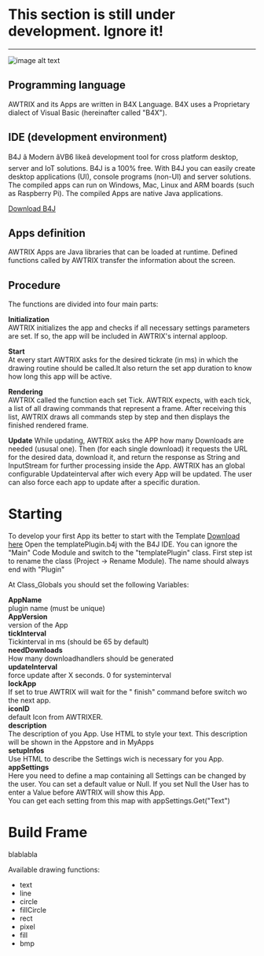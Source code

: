 # This section is still under development. Ignore it!
___
  
![image alt text](assets/code.png)

## Programming language  
AWTRIX and its Apps are written in B4X Language. 
B4X uses a Proprietary dialect of Visual Basic (hereinafter called "B4X").

## IDE (development environment)
B4J â Modern âVB6 likeâ development tool for cross platform desktop, server and IoT solutions. B4J is a 100% free. With B4J you can easily create desktop applications (UI), console programs (non-UI) and server solutions.
The compiled apps can run on Windows, Mac, Linux and ARM boards (such as Raspberry Pi). The compiled Apps are native Java applications.  
  
[Download B4J](https://www.b4x.com/b4j.html)


## Apps definition
AWTRIX Apps are Java libraries that can be loaded at runtime.
Defined functions called by AWTRIX transfer the information about the screen.

## Procedure 
The functions are divided into four main parts:  
  
**Initialization**  
AWTRIX initializes the app and checks if all necessary settings parameters are set. If so, the app will be included in AWTRIX's internal apploop.  

**Start**  
At every start AWTRIX asks for the desired tickrate (in ms) in which the drawing routine should be called.It also return the set app duration to know how long this app will be active.

**Rendering**  
AWTRIX called the function each set Tick.
AWTRIX expects, with each tick, a list of all drawing commands that represent a frame.
After receiving this list, AWTRIX draws all commands step by step and then displays the finished rendered frame.

**Update**
While updating, AWTRIX asks the APP how many Downloads are needed (ususal one). Then (for each single download) it requests the URL for the desired data, download it, and return the response as String and InputStream for further processing inside the App.
AWTRIX has an global configurable Updateinterval after wich every App will be updated. The user can also force each app to update after a specific duration.



# Starting
To develop your first App its better to start with the Template [Download here](https://github.com/awtrix/AWTRIX2.0-Apps/tree/master/templateApp)
Open the templatePlugin.b4j with the B4J IDE. You can ignore the "Main" Code Module and switch to the "templatePlugin" class.
First step ist to rename the class (Project -> Rename Module). The name should always end with "Plugin"

At Class_Globals you should set the following Variables:  
  
**AppName**  
plugin name (must be unique)  
**AppVersion**  
version of the App  
**tickInterval**  
Tickinterval in ms (should be 65 by default)  
**needDownloads**  
How many downloadhandlers should be generated  
**updateInterval**  
force update after X seconds. 0 for systeminterval  
**lockApp**    
If set to true AWTRIX will wait for the " finish" command before switch wo the next app.  
**iconID**   
default Icon from AWTRIXER.  
**description**  
The description of you App. Use HTML to style your text. This description will be shown in the Appstore and in MyApps  
**setupInfos**  
Use HTML to describe the Settings wich is necessary for you App.  
**appSettings**    
Here you need to define a map containing all Settings can be changed by the user. You can set a default value or Null. If you set Null the User has to enter a Value before AWTRIX will show this App.  
You can get each setting from this map with appSettings.Get("Text")


# Build Frame

blablabla

Available drawing functions:
- text
- line
- circle
- fillCircle
- rect
- pixel
- fill
- bmp